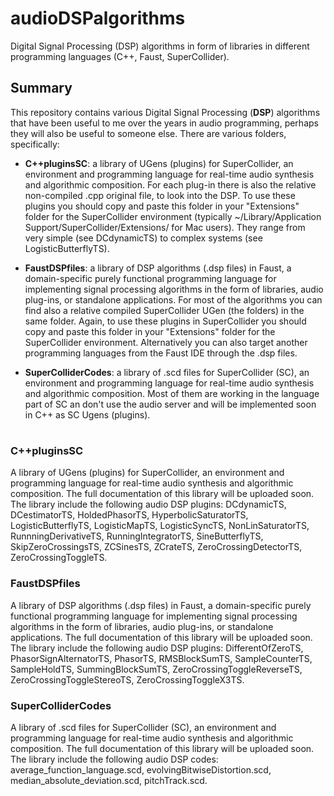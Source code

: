 # audioDSPalgorithms

Digital Signal Processing (DSP) algorithms in form of libraries in different programming languages (C++, Faust, SuperCollider).

## Summary

This repository contains various Digital Signal Processing (**DSP**) algorithms that have been useful to me over the years in audio programming, perhaps they will also be useful to someone else. There are various folders, specifically:

- **C++pluginsSC**: a library of UGens (plugins) for SuperCollider, an environment and programming language for real-time audio synthesis and algorithmic composition. For each plug-in there is also the relative non-compiled .cpp original file, to look into the DSP. To use these plugins you should copy and paste this folder in your "Extensions" folder for the SuperCollider environment (typically ~/Library/Application Support/SuperCollider/Extensions/ for Mac users). They range from very simple (see DCdynamicTS) to complex systems (see LogisticButterflyTS).

- **FaustDSPfiles**: a library of DSP algorithms (.dsp files) in Faust, a domain-specific purely functional programming language for implementing signal processing algorithms in the form of libraries, audio plug-ins, or standalone applications. For most of the algorithms you can find also a relative compiled SuperCollider UGen (the folders) in the same folder. Again, to use these plugins in SuperCollider you should copy and paste this folder in your "Extensions" folder for the SuperCollider environment. Alternatively you can also target another programming languages from the Faust IDE through the .dsp files.

- **SuperColliderCodes**: a library of .scd files for SuperCollider (SC), an environment and programming language for real-time audio synthesis and algorithmic composition. Most of them are working in the language part of SC an don't use the audio server and will be implemented soon in C++ as SC Ugens (plugins). 

#

### C++pluginsSC

A library of UGens (plugins) for SuperCollider, an environment and programming language for real-time audio synthesis and algorithmic composition. The full documentation of this library will be uploaded soon. The library include the following audio DSP plugins: DCdynamicTS, DCestimatorTS, HoldedPhasorTS, HyperbolicSaturatorTS, LogisticButterflyTS, LogisticMapTS, LogisticSyncTS, NonLinSaturatorTS, RunnningDerivativeTS, RunningIntegratorTS, SineButterflyTS, SkipZeroCrossingsTS, ZCSinesTS, ZCrateTS, ZeroCrossingDetectorTS, ZeroCrossingToggleTS.



### FaustDSPfiles

A library of DSP algorithms (.dsp files) in Faust, a domain-specific purely functional programming language for implementing signal processing algorithms in the form of libraries, audio plug-ins, or standalone applications. The full documentation of this library will be uploaded soon. The library include the following audio DSP plugins: DifferentOfZeroTS, PhasorSignAlternatorTS, PhasorTS, RMSBlockSumTS, SampleCounterTS, SampleHoldTS, SummingBlockSumTS, ZeroCrossingToggleReverseTS, ZeroCrossingToggleStereoTS, ZeroCrossingToggleX3TS.




### SuperColliderCodes

A library of .scd files for SuperCollider (SC), an environment and programming language for real-time audio synthesis and algorithmic composition. The full documentation of this library will be uploaded soon. The library include the following audio DSP codes: average_function_language.scd, evolvingBitwiseDistortion.scd, median_absolute_deviation.scd, pitchTrack.scd. 







